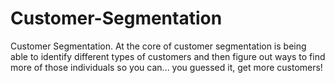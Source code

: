 # Customer-Segmentation

Customer Segmentation. At the core of customer segmentation is being able to identify different types of customers and then figure out ways to find more of those individuals so you can... you guessed it, get more customers!

